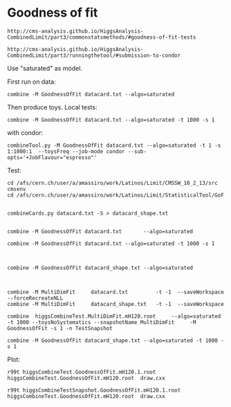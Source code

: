 Goodness of fit
====

    http://cms-analysis.github.io/HiggsAnalysis-CombinedLimit/part3/commonstatsmethods/#goodness-of-fit-tests
    
    http://cms-analysis.github.io/HiggsAnalysis-CombinedLimit/part3/runningthetool/#submission-to-condor

    
Use "saturated" as model.

First run on data:

    combine -M GoodnessOfFit datacard.txt --algo=saturated

Then produce toys.
Local tests:
    
    combine -M GoodnessOfFit datacard.txt --algo=saturated -t 1000 -s 1
    
with condor:

    combineTool.py -M GoodnessOfFit datacard.txt --algo=saturated -t 1 -s 1:1000:1  --toysFreq --job-mode condor --sub-opts='+JobFlavour="espresso"'
    
    

    
    
Test:

    cd /afs/cern.ch/user/a/amassiro/work/Latinos/Limit/CMSSW_10_2_13/src
    cmsenv
    cd /afs/cern.ch/user/a/amassiro/work/Latinos/Limit/StatisticalTool/GoF
    

    combineCards.py datacard.txt -S > datacard_shape.txt

        
    combine -M GoodnessOfFit datacard.txt       --algo=saturated
    
    combine -M GoodnessOfFit datacard.txt --algo=saturated -t 1000 -s 1
    
    
    
    combine -M GoodnessOfFit datacard_shape.txt --algo=saturated

    
    
    combine -M MultiDimFit     datacard.txt         -t -1  --saveWorkspace     --forceRecreateNLL
    combine -M MultiDimFit     datacard_shape.txt   -t -1  --saveWorkspace
    
    combine  higgsCombineTest.MultiDimFit.mH120.root     --algo=saturated -t 1000 --toysNoSystematics --snapshotName MultiDimFit     -M GoodnessOfFit -s 1 -n TestSnapshot
    
    combine -M GoodnessOfFit datacard_shape.txt --algo=saturated -t 1000 -s 1
    
    
    
    
Plot:
    
    r99t higgsCombineTest.GoodnessOfFit.mH120.1.root  higgsCombineTest.GoodnessOfFit.mH120.root  draw.cxx
    
    r99t higgsCombineTestSnapshot.GoodnessOfFit.mH120.1.root  higgsCombineTest.GoodnessOfFit.mH120.root  draw.cxx
    
    